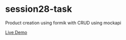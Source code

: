 # session28-task

Product creation using formik with CRUD using mockapi

[Live Demo](https://magnificent-trifle-3f040b.netlify.app/)
